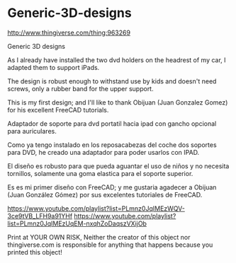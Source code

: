 # Generic-3D-designs

http://www.thingiverse.com/thing:963269

Generic 3D designs

As I already have installed the two dvd holders on the headrest of my car, I adapted them to support iPads.

The design is robust enough to withstand use by kids and doesn't need screws, only a rubber band for the upper support.

This is my first design; and I'll like to thank Obijuan (Juan Gonzalez Gomez) for his excellent FreeCAD tutorials.

Adaptador de soporte para dvd portatil hacia ipad con gancho opcional para auriculares.

Como ya tengo instalado en los reposacabezas del coche dos soportes para DVD, he creado una adaptador para poder usarlos con IPAD.

El diseño es robusto para que pueda aguantar el uso de niños y no necesita tornillos, solamente una goma elastica para el soporte superior.

Es es mi primer diseño con FreeCAD; y me gustaria agadecer a Obijuan (Juan González Gómez) por sus excelentes tutoriales de FreeCAD.

https://www.youtube.com/playlist?list=PLmnz0JqIMEzWQV-3ce9tVB_LFH9a91YHf
https://www.youtube.com/playlist?list=PLmnz0JqIMEzUqEM-nxqhZoDaqszVXijOb

Print at YOUR OWN RISK, Neither the creator of this object nor thingiverse.com is responsible for anything that happens because you printed this object!
